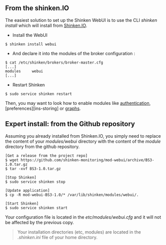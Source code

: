 ## From the shinken.IO

The easiest solution to set up the Shinken WebUI is to use the CLI *shinken install* which will install from [Shinken.IO](http://shinken.io/).

* Install the WebUI
```
$ shinken install webui
```

* And declare it into the modules of the broker configuration :
```
$ cat /etc/shinken/brokers/broker-master.cfg
[...]
modules     webui
[...]
```

* Restart Shinken
```
$ sudo service shinken restart
```

Then, you may want to look how to enable modules like [authentication](ins-authenticating), [preferences][ins-storing] or [graphs](ins-graphing).

## Expert install: from the Github repository

Assuming you already installed from Shinken.IO, you simply need to replace the content of your *modules/webui* directory with the content of the *module* directory from the github repository.
```
[Get a release from the project repo]
$ wget https://github.com/shinken-monitoring/mod-webui/archive/BS3-1.0.tar.gz
$ tar -xvf BS3-1.0.tar.gz

[Stop Shinken]
$ sudo service shinken stop

[Update application]
$ cp -R mod-webui-BS3-1.0/* /var/lib/shinken/modules/webui/.

[Start Shinken]
$ sudo service shinken start
```

Your configuration file is located in the *etc/modules/webui.cfg* and it will not be affected by the previous copy.

> Your installation directories (etc, modules) are located in the *.shinken.ini* file of your home directory.

